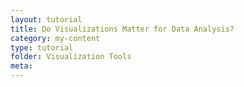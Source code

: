 ```yaml
---
layout: tutorial
title: Do Visualizations Matter for Data Analysis?
category: my-content
type: tutorial
folder: Visualization Tools
meta:
---
```

